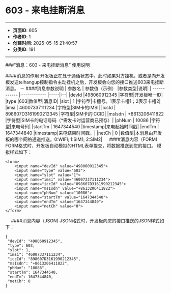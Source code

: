 # 603 - 来电挂断消息

---
- **页面ID**: 605
- **作者ID**: 1
- **创建时间**: 2025-05-15 21:40:57
- **分类ID**: 191
---

###“消息：603 - 来电挂断消息” 使用说明

####消息的作用
开发板正在处于通话状态中，此时如果对方挂机，或者是向开发板发送telhangup控制指令主动挂机之后，开发板会向您的接口推送603来电挂断消息。
－
####消息参数说明
 | 参数名  | 参数值（示例）  |参数类型|说明|
| ------------ |:------------ |-----|:--|
|devId |498060912345 |字符型|开发板唯一ID|
|type |603|数值型|消息ID|
|slot  | 1 |字符型|卡槽号。1表示卡槽1；2表示卡槽2|
|imsi  | 46007337111234 |字符型|SIM卡的IMSI|
|iccId  | 898607D3161990212345 |字符型|SIM卡的ICCID|
|msIsdn  | +8613206411822 |字符型|SIM卡的电话号码（*需发卡时运营商已预存）|
|phNum | 10086  |字符型|来电号码|
|startTm | 1647344540   |timestamp|来电起始时间戳|
|endTm | 1647344840  |timestamp|来电结束时间戳。|
|netCh  | 0 |数值型|本消息由开发板的哪个网络通道推送。0:WIFI; 1:SIM1; 2:SIM2|
　
####消息内容（FORM)
FORM格式时，开发板自动模拟的HTML表单提交，将数据推送到您的接口。
模拟样式如下：
```
<form>
	<input name="devId" value="498060912345">
	<input name="type" value="603">
	<input name="slot" value="1">
	<input name="imsi" value="46007337111234">
	<input name="iccId" value="898607D3161990212345">
	<input name="msIsdn" value="+8613206411822">
	<input name="phNum" value="10086">
	<input name="startTm" value="1647344540">
	<input name="endTm" value="1647344840">
	<input name="netCh" value="0">
</form>
```
　
####消息内容（JSON)
JSON格式时，开发板向您的接口推送的JSON样式如下：

 ``` 
 {
  "devId": "498060912345",
  "type": 603,
  "slot": 1,
  "imsi": "46007337111234",
  "iccId": "898607D3161990212345",
  "msIsdn": "+8613206411822",
  "phNum": "10086",
  "startTm": 1647344540,
  "endTm": 1647344840,
  "netCh": 0
} 

 ```








